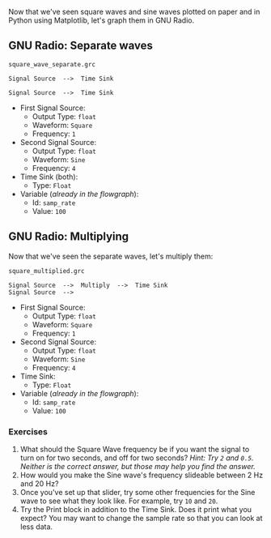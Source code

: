 Now that we've seen square waves and sine waves plotted on paper and in Python using Matplotlib, let's graph them in GNU Radio.

## GNU Radio: Separate waves

`square_wave_separate.grc`

```
Signal Source  -->  Time Sink

Signal Source  -->  Time Sink
```

- First Signal Source:
  - Output Type: `float`
  - Waveform: `Square`
  - Frequency: `1`
- Second Signal Source:
  - Output Type: `float`
  - Waveform: `Sine`
  - Frequency: `4`
- Time Sink (both):
  - Type: `Float`
- Variable (_already in the flowgraph_):
  - Id: `samp_rate`
  - Value: `100`

## GNU Radio: Multiplying

Now that we've seen the separate waves, let's multiply them:

`square_multiplied.grc`
```
Signal Source  -->  Multiply  -->  Time Sink
Signal Source  -->  
```

- First Signal Source:
  - Output Type: `float`
  - Waveform: `Square`
  - Frequency: `1`
- Second Signal Source:
  - Output Type: `float`
  - Waveform: `Sine`
  - Frequency: `4`
- Time Sink:
  - Type: `Float`
- Variable (_already in the flowgraph_):
  - Id: `samp_rate`
  - Value: `100`

### Exercises

1. What should the Square Wave frequency be if you want the signal to turn on for two seconds, and off for two seconds? _Hint: Try `2` and `0.5`. Neither is the correct answer, but those may help you find the answer._
2. How would you make the Sine wave's frequency slideable between 2 Hz and 20 Hz?
3. Once you've set up that slider, try some other frequencies for the Sine wave to see what they look like. For example, try `10` and `20`. 
4. Try the Print block in addition to the Time Sink. Does it print what you expect? You may want to change the sample rate so that you can look at less data.